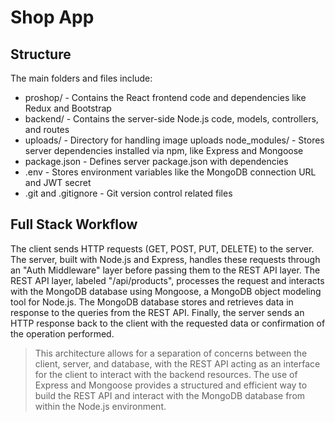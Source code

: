 # Shop App

## Structure

The main folders and files include:

- proshop/ - Contains the React frontend code and dependencies like Redux and Bootstrap
- backend/ - Contains the server-side Node.js code, models, controllers, and routes
- uploads/ - Directory for handling image uploads
node_modules/ - Stores server dependencies installed via npm, like Express and Mongoose
- package.json - Defines server package.json with dependencies
- .env - Stores environment variables like the MongoDB connection URL and JWT secret
- .git and .gitignore - Git version control related files

## Full Stack Workflow

The client sends HTTP requests (GET, POST, PUT, DELETE) to the server. The server, built with Node.js and Express, handles these requests through an "Auth Middleware" layer before passing them to the REST API layer.
The REST API layer, labeled "/api/products", processes the request and interacts with the MongoDB database using Mongoose, a MongoDB object modeling tool for Node.js.
The MongoDB database stores and retrieves data in response to the queries from the REST API.
Finally, the server sends an HTTP response back to the client with the requested data or confirmation of the operation performed.
> This architecture allows for a separation of concerns between the client, server, and database, with the REST API acting as an interface for the client to interact with the backend resources. The use of Express and Mongoose provides a structured and efficient way to build the REST API and interact with the MongoDB database from within the Node.js environment.